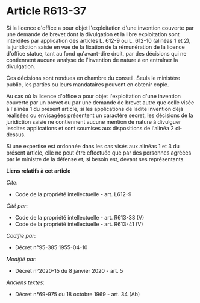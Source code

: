 # Article R613-37

Si la licence d'office a pour objet l'exploitation d'une invention couverte par une demande de brevet dont la divulgation et
la libre exploitation sont interdites par application des articles L. 612-9 ou L. 612-10 (alinéas 1 et 2), la juridiction
saisie en vue de la fixation de la rémunération de la licence d'office statue, tant au fond qu'avant-dire droit, par des
décisions qui ne contiennent aucune analyse de l'invention de nature à en entraîner la divulgation. 

Ces décisions sont rendues en chambre du conseil. Seuls le ministère public, les parties ou leurs mandataires peuvent en
obtenir copie. 

Au cas où la licence d'office a pour objet l'exploitation d'une invention couverte par un brevet ou par une demande de brevet
autre que celle visée à l'alinéa 1 du présent article, si les applications de ladite invention déjà réalisées ou envisagées
présentent un caractère secret, les décisions de la juridiction saisie ne contiennent aucune mention de nature à divulguer
lesdites applications et sont soumises aux dispositions de l'alinéa 2 ci-dessus. 

Si une expertise est ordonnée dans les cas visés aux alinéas 1 et 3 du présent article, elle ne peut être effectuée que par
des personnes agréées par le     ministre de la défense et, si besoin est, devant ses représentants.

**Liens relatifs à cet article**

_Cite_:

  - Code de la propriété intellectuelle - art. L612-9

_Cité par_:

  - Code de la propriété intellectuelle - art. R613-38 (V)
  - Code de la propriété intellectuelle - art. R613-41 (V)

_Codifié par_:

  - Décret n°95-385 1955-04-10

_Modifié par_:

  - Décret n°2020-15 du 8 janvier 2020 - art. 5

_Anciens textes_:

  - Décret n°69-975 du 18 octobre 1969 - art. 34 (Ab)
